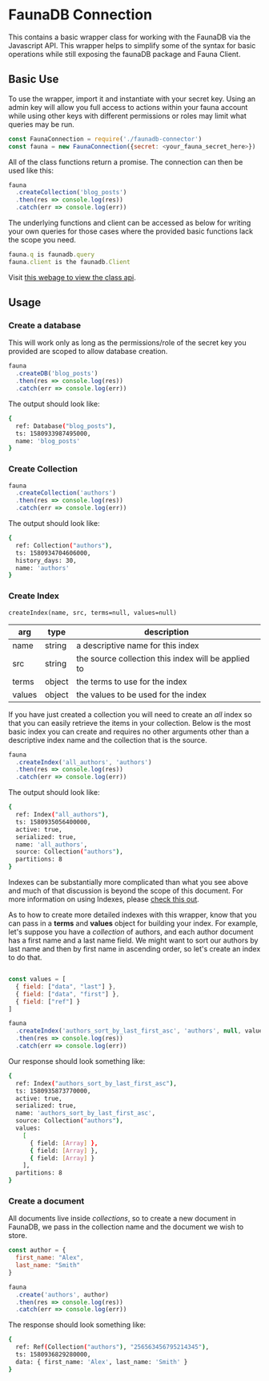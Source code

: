 # FaunaDB Connection

This contains a basic wrapper class for working with the FaunaDB via the Javascript API. This wrapper helps to simplify some of the syntax for basic operations while still exposing the faunaDB package and Fauna Client.

## Basic Use

To use the wrapper, import it and instantiate with your secret key. Using an admin key will allow you full access to actions within your fauna account while using other keys with different permissions or roles may limit what queries may be run.

``` javascript
const FaunaConnection = require('./faunadb-connector')
const fauna = new FaunaConnection({secret: <your_fauna_secret_here>})
```

All of the class functions return a promise. The connection can then be used like this:
``` javascript
fauna
  .createCollection('blog_posts')
  .then(res => console.log(res))
  .catch(err => console.log(err))
```

The underlying functions and client can be accessed as below for writing your own queries for those cases where the provided basic functions lack the scope you need.
``` javascript
fauna.q is faunadb.query
fauna.client is the faunadb.Client
``` 
  
Visit [this webage to view the class api](https://silverfox70.github.io/faunadb-connector/FaunaConnection.html).

## Usage

### Create a database

This will work only as long as the permissions/role of the secret key you provided are scoped to allow database creation.
``` javascript
fauna
  .createDB('blog_posts')
  .then(res => console.log(res))
  .catch(err => console.log(err))
```

The output should look like:
``` bash
{ 
  ref: Database("blog_posts"), 
  ts: 1580933987495000, 
  name: 'blog_posts' 
}
```

### Create Collection
``` javascript
fauna
  .createCollection('authors')
  .then(res => console.log(res))
  .catch(err => console.log(err))
```  

The output should look like:
``` bash
{ 
  ref: Collection("authors"),
  ts: 1580934704606000,
  history_days: 30,
  name: 'authors' 
}
```

### Create Index

`createIndex(name, src, terms=null, values=null)`

| arg     | type   | description                                |
|---------|--------|--------------------------------------------|
| name    | string | a descriptive name for this index          |
| src     | string | the source collection this index will be applied to |
| terms   | object | the terms to use for the index             |
| values  | object | the values to be used for the index        |

If you have just created a collection you will need to create an _all_ index so that you can easily retrieve the items in your collection. Below is the most basic index you can create and requires no other arguments other than a descriptive index name and the collection that is the source.

``` javascript
fauna
  .createIndex('all_authors', 'authors')
  .then(res => console.log(res))
  .catch(err => console.log(err))
``` 

The output should look like:
``` bash
{ 
  ref: Index("all_authors"),
  ts: 1580935056400000,
  active: true,
  serialized: true,
  name: 'all_authors',
  source: Collection("authors"),
  partitions: 8 
}
```

Indexes can be substantially more complicated than what you see above and much of that discussion is beyond the scope of this document. For more information on using Indexes, please [check this out](https://docs.fauna.com/fauna/current/tutorials/indexes/). 

As to how to create more detailed indexes with this wrapper, know that you can pass in a **terms** and **values** object for building your index. For example, let's suppose you have a _collection_ of authors, and each author document has a first name and a last name field. We might want to sort our authors by last name and then by first name in ascending order, so let's create an index to do that.

``` javascript

const values = [
  { field: ["data", "last"] },
  { field: ["data", "first"] },
  { field: ["ref"] }
]

fauna
  .createIndex('authors_sort_by_last_first_asc', 'authors', null, values)
  .then(res => console.log(res))
  .catch(err => console.log(err))
```

Our response should look something like:
```bash
{ 
  ref: Index("authors_sort_by_last_first_asc"),
  ts: 1580935873770000,
  active: true,
  serialized: true,
  name: 'authors_sort_by_last_first_asc',
  source: Collection("authors"),
  values:
    [ 
      { field: [Array] }, 
      { field: [Array] }, 
      { field: [Array] } 
    ],
  partitions: 8 
}
```

### Create a document

All documents live inside _collections_, so to create a new document in FaunaDB, we pass in the collection name and the document we wish to store.

``` javascript
const author = {
  first_name: "Alex",
  last_name: "Smith"
}

fauna
  .create('authors', author)
  .then(res => console.log(res))
  .catch(err => console.log(err))
```

The response should look something like:
```bash
{ 
  ref: Ref(Collection("authors"), "256563456795214345"),
  ts: 1580936829280000,
  data: { first_name: 'Alex', last_name: 'Smith' } 
}
```

